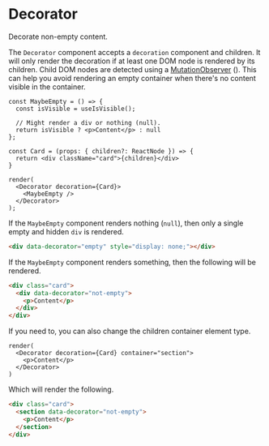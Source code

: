 # Decorator

Decorate non-empty content.

The `Decorator` component accepts a `decoration` component and children. It will only render the decoration if at least one DOM node is rendered by its children. Child DOM nodes are detected using a [MutationObserver](https://developer.mozilla.org/en-US/docs/Web/API/MutationObserver) (). This can help you avoid rendering an empty container when there's no content visible in the container.

```tsx
const MaybeEmpty = () => {
  const isVisible = useIsVisible();

  // Might render a div or nothing (null).
  return isVisible ? <p>Content</p> : null
};

const Card = (props: { children?: ReactNode }) => {
  return <div className="card">{children}</div>
}

render(
  <Decorator decoration={Card}>
    <MaybeEmpty />
  </Decorator>
);
```

If the `MaybeEmpty` component renders nothing (`null`), then only a single empty and hidden `div` is rendered.

```html
<div data-decorator="empty" style="display: none;"></div>
```

If the `MaybeEmpty` component renders something, then the following will be rendered.

```html
<div class="card">
  <div data-decorator="not-empty">
    <p>Content</p>
  </div>
</div>
```

If you need to, you can also change the children container element type.

```tsx
render(
  <Decorator decoration={Card} container="section">
    <p>Content</p>
  </Decorator>
)
```

Which will render the following.

```html
<div class="card">
  <section data-decorator="not-empty">
    <p>Content</p>
  </section>
</div>
```
